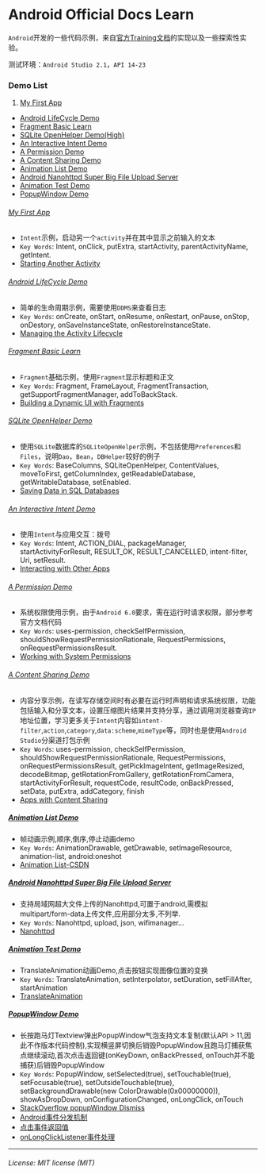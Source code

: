 
# Android Official Docs Learn

``Android``开发的一些代码示例，来自[官方Training文档](https://developer.android.com/training/index.html)的实现以及一些探索性实验。

测试环境：``Android Studio 2.1``，``API 14-23``

### Demo List
 1. [My First App](https://github.com/sennhviwang/Android-Official-Doc-Learn#my-first-app)
 - [Android LifeCycle Demo](https://github.com/sennhviwang/Android-Official-Doc-Learn#android-lifecycle-demo)
 - [Fragment Basic Learn](https://github.com/sennhviwang/Android-Official-Doc-Learn#fragment-basic-learn)
 - [SQLite OpenHelper Demo(High)](https://github.com/sennhviwang/Android-Official-Doc-Learn#sqlite-openhelper-demo)
 - [An Interactive Intent Demo](https://github.com/sennhviwang/Android-Official-Doc-Learn#an-interactive-intent-demo)
 - [A Permission Demo](https://github.com/sennhviwang/Android-Official-Doc-Learn#a-permission-demo)
 - [A Content Sharing Demo](https://github.com/sennhviwang/Android-Official-Doc-Learn#a-content-sharing-demo)
 - [Animation List Demo](https://github.com/sennhviwang/Android-Official-Doc-Learn#animation-list-demo)
 - [Android Nanohttpd Super Big File Upload Server](https://github.com/sennhviwang/Android-Official-Doc-Learn#android-nanohttpd-super-big-file-upload-server)
 - [Animation Test Demo](https://github.com/sennhviwang/Android-Official-Doc-Learn#animation-test-demo)
 - [PopupWindow Demo](https://github.com/sennhviwang/Android-Official-Doc-Learn#popupwindow-demo)
 

###### [My First App](https://github.com/sennhviwang/Android-Learn-Journey/tree/master/MyFirstApp)
 - ``Intent``示例，启动另一个``activity``并在其中显示之前输入的文本
 - ``Key Words``: Intent, onClick, putExtra, startActivity, parentActivityName, getIntent.
 - [Starting Another Activity](https://developer.android.com/training/basics/firstapp/starting-activity.html)


###### [Android LifeCycle Demo](https://github.com/sennhviwang/Android-Learn-Journey/tree/master/AndroidLifeCycleDemo)
 - 简单的生命周期示例，需要使用``DDMS``来查看日志
 - ``Key Words``: onCreate, onStart, onResume, onRestart, onPause, onStop, onDestory, onSaveInstanceState, onRestoreInstanceState.
 - [Managing the Activity Lifecycle](https://developer.android.com/training/basics/activity-lifecycle/starting.html)


###### [Fragment Basic Learn](https://github.com/sennhviwang/Android-Learn-Journey/tree/master/FragmentBasicLearn)
 - ``Fragment``基础示例，使用``Fragment``显示标题和正文
 - ``Key Words``: Fragment, FrameLayout, FragmentTransaction, getSupportFragmentManager, addToBackStack.
 - [Building a Dynamic UI with Fragments](https://developer.android.com/training/basics/fragments/index.html)


###### [SQLite OpenHelper Demo](https://github.com/sennhviwang/Android-Learn-Journey/tree/master/SQLiteOpenHelperDemo)
 - 使用``SQLite``数据库的``SQLiteOpenHelper``示例，不包括使用``Preferences``和``Files``，说明``Dao``，``Bean``，``DBHelper``较好的例子
 - ``Key Words``: BaseColumns, SQLiteOpenHelper, ContentValues, moveToFirst, getColumnIndex, getReadableDatabase, getWritableDatabase, setEnabled.
 - [Saving Data in SQL Databases](https://developer.android.com/training/basics/data-storage/databases.html)


###### [An Interactive Intent Demo](https://github.com/sennhviwang/Android-Learn-Journey/tree/master/AnInteractiveIntentDemo)
 - 使用``Intent``与应用交互：拨号
 - ``Key Words``: Intent, ACTION_DIAL, packageManager, startActivityForResult, RESULT_OK, RESULT_CANCELLED, intent-filter, Uri, setResult.
 - [Interacting with Other Apps](https://developer.android.com/training/basics/intents/index.html)


###### [A Permission Demo](https://github.com/sennhviwang/Android-Learn-Journey/tree/master/APermissionDemo)
 - 系统权限使用示例，由于``Android 6.0``要求，需在运行时请求权限，部分参考官方文档代码
 - ``Key Words``: uses-permission, checkSelfPermission, shouldShowRequestPermissionRationale, RequestPermissions, onRequestPermissionsResult.
 - [Working with System Permissions](https://developer.android.com/training/permissions/index.html)


###### [A Content Sharing Demo](https://github.com/sennhviwang/Android-Learn-Journey/tree/master/AContentSharingDemo)
 - 内容分享示例，在读写存储空间时有必要在运行时声明和请求系统权限，功能包括输入和分享文本，设置压缩图片结果并支持分享，通过调用浏览器查询``IP``地址位置，学习更多关于``Intent``内容如``intent-filter``,``action``,``category``,``data:scheme``,``mimeType``等，同时也是使用``Android Studio``分渠道打包示例
 - ``Key Words``: uses-permission, checkSelfPermission, shouldShowRequestPermissionRationale, RequestPermissions, onRequestPermissionsResult, getPickImageIntent, getImageResized, decodeBitmap, getRotationFromGallery, getRotationFromCamera, startActivityForResult, requestCode, resultCode, onBackPressed, setData, putExtra, addCategory, finish
 - [Apps with Content Sharing](https://developer.android.com/training/building-content-sharing.html)


##### [Animation List Demo](https://github.com/sennhviwang/Android-Learn-Journey/tree/master/AnimationListDemo)
 - 帧动画示例,顺序,倒序,停止动画demo
 - ``Key Words``: AnimationDrawable, getDrawable, setImageResource, animation-list, android:oneshot
 - [Animation List-CSDN](http://blog.csdn.net/aminfo/article/details/7847761)

##### [Android Nanohttpd Super Big File Upload Server](https://github.com/sennhviwang/Android-Learn-Journey/tree/master/AndroidNanohttpdSuperBigFileUploadServer)
 - 支持局域网超大文件上传的Nanohttpd,可置于android,需模拟multipart/form-data上传文件,应用部分太多,不列举.
 - ``Key Words``: Nanohttpd, upload, json, wifimanager...
 - [Nanohttpd](https://github.com/NanoHttpd/nanohttpd)

##### [Animation Test Demo](https://github.com/sennhviwang/Android-Official-Doc-Learn/tree/master/AnimationTest)
 - TranslateAnimation动画Demo,点击按钮实现图像位置的变换
 - ``Key Words``: TranslateAnimation, setInterpolator, setDuration, setFillAfter, startAnimation
 - [TranslateAnimation](https://developer.android.com/reference/android/view/animation/TranslateAnimation.html)

##### [PopupWindow Demo](https://github.com/sennhviwang/Android-Official-Doc-Learn/tree/master/PopupWindowDemo)
 - 长按跑马灯Textview弹出PopupWindow气泡支持文本复制(默认API > 11,因此不作版本代码控制),实现横竖屏切换后销毁PopupWindow且跑马灯捕获焦点继续滚动,首次点击返回键(onKeyDown, onBackPressed, onTouch并不能捕获)后销毁PopupWindow
 - ``Key Words``: PopupWindow, setSelected(true), setTouchable(true), setFocusable(true), setOutsideTouchable(true), setBackgroundDrawable(new ColorDrawable(0x00000000)), showAsDropDown, onConfigurationChanged, onLongClick, onTouch
 - [StackOverflow popupWindow Dismiss](http://stackoverflow.com/questions/3121232/android-popup-window-dismissal/3122696#3122696)
 - [Android事件分发机制](http://www.jianshu.com/p/e99b5e8bd67b)
 - [点击事件返回值](http://blog.csdn.net/iplayvs2008/article/details/11767427)
 - [onLongClickListener事件处理](http://blog.csdn.net/xiashaohua/article/details/50717856)

---

###### License: MIT license (MIT)
